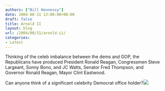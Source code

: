 ```yaml
---
authors: ["Bill Hennessy"]
date: 2004-08-31 13:00:00+00:00
draft: false
title: Arnold II
layout: blog
url: /2004/08/31/arnold-ii/
categories:
- Latest
---
```


Thinking of the celeb imbalance between the dems and GOP, the Republicans have produced President Ronald Reagan, Congressmen Steve Largeant, Sonny Bono, and JC Watts, Senator Fred Thompson, and Governor Ronald Reagan, Mayor Clint Eastwood.  
  
Can anyone think of a significant celebrity Democrat office holder?![](https://blog.billhennessy.com/aggbug.aspx?PostID=594)

